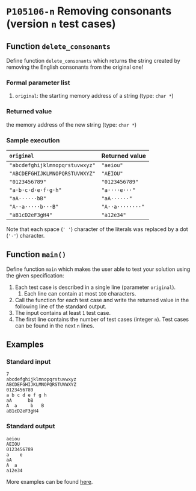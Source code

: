 # `P105106-n` Removing consonants (version `n` test cases)

## Function `delete_consonants`

Define function `delete_consonants` which returns the string created by removing the English consonants from the original one!

### Formal parameter list

1. `original`: the starting memory address of a string (type: `char *`)

### Returned value

the memory address of the new string (type: `char *`)

### Sample execution

| `original` | Returned value | 
| :--- | :--- | 
| `"abcdefghijklmnopqrstuvwxyz"` | `"aeiou"` |
| `"ABCDEFGHIJKLMNOPQRSTUVWXYZ"` | `"AEIOU"` |
| `"0123456789"` | `"0123456789"` |
| `"a·b·c·d·e·f·g·h"` | `"a····e···"` |
| `"aA······bB"` | `"aA······"` |
| `"A··a·····b···B"` | `"A··a········"` |
| `"aB1cD2eF3gH4"` | `"a12e34"` |

Note that each space (`' '`) character of the literals was replaced by a dot (`'·'`) character.

## Function `main()`

Define function `main` which makes the user able to test your solution using the given specification:

1. Each test case is described in a single line (parameter `original`).
    1. Each line can contain at most `100` characters.
1. Call the function for each test case and write the returned value in the following line of the standard output.
1. The input contains at least `1` test case.
1. The first line contains the number of test cases (integer `n`). Test cases can be found in the next `n` lines.

## Examples

### Standard input

```
7
abcdefghijklmnopqrstuvwxyz
ABCDEFGHIJKLMNOPQRSTUVWXYZ
0123456789
a b c d e f g h
aA      bB
A  a     b   B
aB1cD2eF3gH4
```

### Standard output

```
aeiou
AEIOU
0123456789
a    e   
aA      
A  a        
a12e34
```

More examples can be found [here](./P105106).